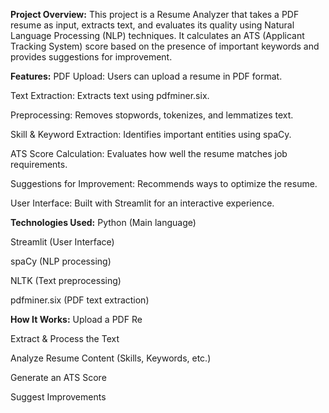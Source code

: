 **Project Overview:**
This project is a Resume Analyzer that takes a PDF resume as input, extracts text, and evaluates its quality using Natural Language Processing (NLP) techniques. It calculates an ATS (Applicant Tracking System) score based on the presence of important keywords and provides suggestions for improvement.

**Features:**
PDF Upload: Users can upload a resume in PDF format.

Text Extraction: Extracts text using pdfminer.six.

Preprocessing: Removes stopwords, tokenizes, and lemmatizes text.

Skill & Keyword Extraction: Identifies important entities using spaCy.

ATS Score Calculation: Evaluates how well the resume matches job requirements.

Suggestions for Improvement: Recommends ways to optimize the resume.

User Interface: Built with Streamlit for an interactive experience.

**Technologies Used:**
Python (Main language)

Streamlit (User Interface)

spaCy (NLP processing)

NLTK (Text preprocessing)

pdfminer.six (PDF text extraction)



**How It Works:**
Upload a PDF Re

Extract & Process the Text

Analyze Resume Content (Skills, Keywords, etc.)

Generate an ATS Score

Suggest Improvements
